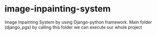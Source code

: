 # image-inpainting-system
Image Inpainting System by using Django-python framework.
Main folder (django_pgs) by calling this folder we can execute our whole project
